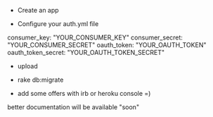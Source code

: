 - Create an app

- Configure your auth.yml file

consumer_key:       "YOUR_CONSUMER_KEY"
consumer_secret:    "YOUR_CONSUMER_SECRET"
oauth_token:        "YOUR_OAUTH_TOKEN"
oauth_token_secret: "YOUR_OAUTH_TOKEN_SECRET"

- upload 

- rake db:migrate

- add some offers with irb or heroku console =)

better documentation will be available "soon"